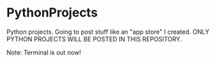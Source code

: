# PythonProjects
Python projects. Going to post stuff like an "app store" I created. ONLY PYTHON PROJECTS WILL BE POSTED IN THIS REPOSITORY.

Note: Terminal is out now!
